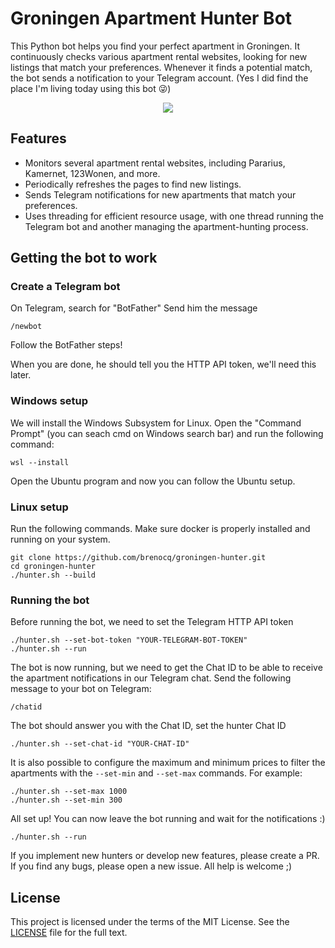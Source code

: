 # Groningen Apartment Hunter Bot

This Python bot helps you find your perfect apartment in Groningen. It continuously checks various apartment rental websites, looking for new listings that match your preferences. Whenever it finds a potential match, the bot sends a notification to your Telegram account. (Yes I did find the place I'm living today using this bot 😜)

<p align="center">
  <img src="https://github.com/brenocq/groningen-hunter/assets/17342434/6a83c8bc-a704-4d02-be39-b0df89974cc3">
</p>

## Features

- Monitors several apartment rental websites, including Pararius, Kamernet, 123Wonen, and more.
- Periodically refreshes the pages to find new listings.
- Sends Telegram notifications for new apartments that match your preferences.
- Uses threading for efficient resource usage, with one thread running the Telegram bot and another managing the apartment-hunting process.

## Getting the bot to work

### Create a Telegram bot
On Telegram, search for "BotFather"
Send him the message
```
/newbot
```
Follow the BotFather steps!

When you are done, he should tell you the HTTP API token, we'll need this later.

### Windows setup
We will install the Windows Subsystem for Linux. Open the "Command Prompt" (you can seach cmd on Windows search bar) and run the following command:

```
wsl --install
```

Open the Ubuntu program and now you can follow the Ubuntu setup.

### Linux setup
Run the following commands. Make sure docker is properly installed and running on your system.

```
git clone https://github.com/brenocq/groningen-hunter.git
cd groningen-hunter
./hunter.sh --build
```

### Running the bot
Before running the bot, we need to set the Telegram HTTP API token

```
./hunter.sh --set-bot-token "YOUR-TELEGRAM-BOT-TOKEN"
./hunter.sh --run
```

The bot is now running, but we need to get the Chat ID to be able to receive the apartment notifications in our Telegram chat. Send the following message to your bot on Telegram:

```
/chatid
```

The bot should answer you with the Chat ID, set the hunter Chat ID

```
./hunter.sh --set-chat-id "YOUR-CHAT-ID"
```

It is also possible to configure the maximum and minimum prices to filter the apartments with the `--set-min` and `--set-max` commands. For example:

```
./hunter.sh --set-max 1000
./hunter.sh --set-min 300
```

All set up! You can now leave the bot running and wait for the notifications :)

```
./hunter.sh --run
```

If you implement new hunters or develop new features, please create a PR. If you find any bugs, please open a new issue. All help is welcome ;)

## License

This project is licensed under the terms of the MIT License. See the [LICENSE](LICENSE) file for the full text.
